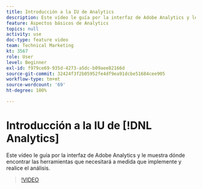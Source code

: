 ```yaml
---
title: Introducción a la IU de Analytics
description: Este vídeo le guía por la interfaz de Adobe Analytics y le muestra dónde encontrar las herramientas que necesitará a medida que implemente y realice el análisis.
feature: Aspectos básicos de Analytics
topics: null
activity: use
doc-type: feature video
team: Technical Marketing
kt: 3567
role: User
level: Beginner
exl-id: f979ce69-935d-4273-a5dc-b09aee82166d
source-git-commit: 32424f3f2b05952fe4df9ea91dcbe51684cee905
workflow-type: tm+mt
source-wordcount: '69'
ht-degree: 100%

---
```


# Introducción a la IU de [!DNL Analytics]

Este vídeo le guía por la interfaz de Adobe Analytics y le muestra dónde encontrar las herramientas que necesitará a medida que implemente y realice el análisis.

>[!VIDEO](https://video.tv.adobe.com/v/28748/?quality=12)
